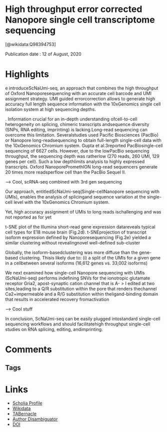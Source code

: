 
High throughput error corrected Nanopore single cell transcriptome sequencing
=============================================================================
  
  [@wikidata:Q98394753]  
  
Publication date : 12 of August, 2020  

# Highlights

e introduceScNaUmi-seq,  an  approach  that  combines  the  high  throughput  of  Oxford  Nanoporesequencing with an accurate cell barcode and UMI assignment strategy. UMI guided errorcorrection allows to generate high accuracy full length sequence information with the 10xGenomics single cell isolation system at high sequencing depths.

. Information crucial for an in-depth understanding ofcell-to-cell heterogeneity on splicing, chimeric transcripts andsequence diversity (SNPs, RNA editing, imprinting) is lacking.Long-read sequencing can overcome this limitation. Severalstudies used Pacific Biosciences (PacBio) or Nanopore long-readsequencing to obtain full-length single-cell data with the 10xGenomics Chromium system. Gupta et al.3reported PacBiosingle-cell sequencing of 6627 cells. However, due to the lowPacBio sequencing throughput, the sequencing depth was ratherlow (270 reads, 260 UMI, 129 genes per cell). Such a low depthlimits analysis to highly expressed transcripts. Oxford NanoporePromethION long-read sequencers generate 20 times more readsperflow cell than the PacBio Sequel II.

--> Cool, scRNA-seq combined with 3rd gen sequencing 

Our approach, entitledScNaUmi-seq(Single-cellNanopore sequencing with UMIs), enables the analysis of splicingand sequence variation at the single-cell level with the 10xGenomics Chromium system.

Yet,  high  accuracy  assignment  of  UMIs  to  long  reads  ischallenging and was not reported as for yet


 t-SNE plot of the Illumina short-read gene expression datareveals typical cell types for E18 mouse brain (Fig.2d). t-SNEprojection of transcript isoform expression defined by Nanoporesequencing (Fig.2e) yielded a similar clustering without revealingnovel  well-defined  sub-cluster

 Globally,  the  isoform-basedclustering was more diffuse than the gene-based clustering. Thisis likely due to: (i) a split of the UMIs for a given gene in a cellbetween several isoforms (16,612 genes vs. 33,002 isoforms) 

 We next examined how single-cell Nanopore sequencing with UMIs (ScNaUmi-seq) performs indefining SNVs for the ionotropic glutamate receptor Gria2, apost-synaptic cation channel that is A- > I edited at two sites,leading to a Q/R substitution within the pore that renders thechannel Ca2+impermeable and a R/G substitution within theligand-binding domain that results in accelerated recovery fromactivation

 --> Cool stuff

 In  conclusion,  ScNaUmi-seq  can  be  easily  plugged  intostandard single-cell sequencing workflows and should facilitatehigh throughput single-cell studies on RNA splicing, editing, andimprinting.
# Comments

## Tags

# Links
  
 * [Scholia Profile](https://scholia.toolforge.org/work/Q98394753)  
 * [Wikidata](https://www.wikidata.org/wiki/Q98394753)  
 * [TABernacle](https://tabernacle.toolforge.org/?#/tab/manual/Q98394753/P921%3BP4510)  
 * [Author Disambiguator](https://author-disambiguator.toolforge.org/work_item_oauth.php?id=Q98394753&batch_id=&match=1&author_list_id=&doit=Get+author+links+for+work)  
 * [DOI](https://doi.org/10.1038/S41467-020-17800-6)  

